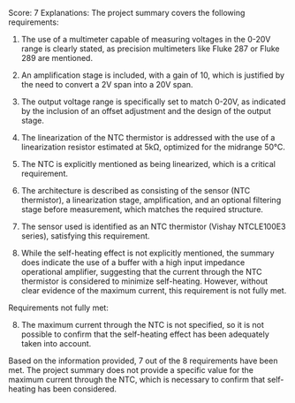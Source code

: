 Score: 7
Explanations: 
The project summary covers the following requirements:

1. The use of a multimeter capable of measuring voltages in the 0-20V range is clearly stated, as precision multimeters like Fluke 287 or Fluke 289 are mentioned.

2. An amplification stage is included, with a gain of 10, which is justified by the need to convert a 2V span into a 20V span.

3. The output voltage range is specifically set to match 0-20V, as indicated by the inclusion of an offset adjustment and the design of the output stage.

4. The linearization of the NTC thermistor is addressed with the use of a linearization resistor estimated at 5kΩ, optimized for the midrange 50°C.

5. The NTC is explicitly mentioned as being linearized, which is a critical requirement.

6. The architecture is described as consisting of the sensor (NTC thermistor), a linearization stage, amplification, and an optional filtering stage before measurement, which matches the required structure.

7. The sensor used is identified as an NTC thermistor (Vishay NTCLE100E3 series), satisfying this requirement.

8. While the self-heating effect is not explicitly mentioned, the summary does indicate the use of a buffer with a high input impedance operational amplifier, suggesting that the current through the NTC thermistor is considered to minimize self-heating. However, without clear evidence of the maximum current, this requirement is not fully met.

Requirements not fully met:

8. The maximum current through the NTC is not specified, so it is not possible to confirm that the self-heating effect has been adequately taken into account.

Based on the information provided, 7 out of the 8 requirements have been met. The project summary does not provide a specific value for the maximum current through the NTC, which is necessary to confirm that self-heating has been considered.